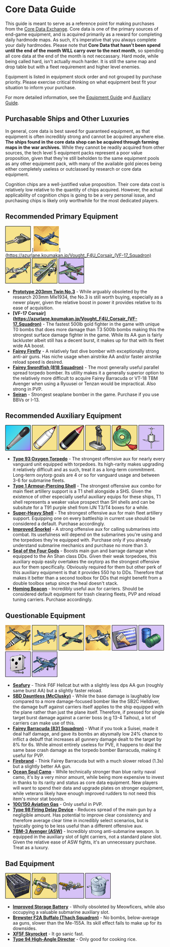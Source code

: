 # Core Data Guide
This guide is meant to serve as a reference point for making purchases from the [Core Data Exchange](https://azurlane.koumakan.jp/Shops#Core_Exchange). Core data is one of the primary sources of end-game equipment, and is acquired primarily as a reward for completing daily hardmode maps. As such, it's imperative that you always complete your daily hardmodes. Please note that **Core Data that hasn't been spend until the end of the month WILL carry over to the next month**, so spending all core data at the end of the month is not neccassary. Hard mode, while being called hard, isn't actually much harder. It is still the same map and drop table but with a fleet requirement and higher level enemies. 

Equipment is listed in equipment stock order and not grouped by purchase priority. Please exercise critical thinking on what equipment best fit your situation to inform your purchase.

For more detailed information, see the [Equipment Guide](Equipment%20Guide.md) and [Auxiliary Guide](Auxiliary%20Guide.md).

## Purchasable Ships and Other Luxuries
In general, core data is best saved for guaranteed equipment, as that equipment is often incredibly strong and cannot be acquired anywhere else. **The ships found in the core data shop can be acquired through farming maps in the war archives.** While they cannot be readily acquired from other sources, the tech level 5 equipment packs represent a poor value proposition, given that they're still beholden to the same equipment pools as any other equipment pack, with many of the available gold pieces being either completely useless or outclassed by research or core data equipment.

Cognition chips are a well-justified value proposition. Their core data cost is relatively low relative to the quantity of chips acquired. However, the actual applicability of cognition chips is going to be a very personal issue, and purchasing chips is likely only worthwhile for the most dedicated players.

## Recommended Primary Equipment
[![Prototype 203mm Twin No.3](/resources/pr203mm%20mounted%20no3%20no_gr.png)](https://azurlane.koumakan.jp/Twin_203mm_(3rd_Year_Type_No._3_Prototype))
[![VF-17 Corsair](/resources/VF-17%20no_gr.png)](https://azurlane.koumakan.jp/Vought_F4U_Corsair_(VF-17_Squadron)
[![Fairey Firefly](/resources/firefly%20no_gr.png)](https://azurlane.koumakan.jp/Fairey_Firefly)
[![Swordfish (818 Squadron)](/resources/swordfish%20818%20no_gr.png)](https://azurlane.koumakan.jp/Fairey_Swordfish_(818_Squadron))
[![Seiran](/resources/seiran%20no_gr.png)](https://azurlane.koumakan.jp/Aichi_M6A_Seiran)
 - **[Prototype 203mm Twin No.3](https://azurlane.koumakan.jp/Twin_203mm_(3rd_Year_Type_No._3_Prototype))** - While arguably obsoleted by the research 203mm Mle1934, the No.3 is still worth buying, especially as a newer player, given the relative boost in power it provides relative to its ease of acquisition.
 - **[VF-17 Corsair](https://azurlane.koumakan.jp/Vought_F4U_Corsair_(VF-17_Squadron)** - The fastest 500lb gold fighter in the game with unique T0 bombs that does more damage than T3 500lb bombs making this the strongest surface damage fighter in the game. While its AA gun is fairly lackluster albeit still has a decent burst, it makes up for that with its fleet wide AA boost.
 - **[Fairey Firefly](https://azurlane.koumakan.jp/Fairey_Firefly)** - A relatively fast dive bomber with exceptionally strong anti-air guns. Has niche usage when airstrike AA and/or faster airstrike reload speed is desired.
 - **[Fairey Swordfish (818 Squadron)](https://azurlane.koumakan.jp/Fairey_Swordfish_(818_Squadron))** - The most generally useful parallel spread torpedo bomber. Its utility makes it a generally superior option to the relatively more difficult to acquire Fairey Barracuda or VT-18 TBM Avenger when using a Ryuusei or Tenzan would be impractical. Also strong in PVP.
 - **[Seiran](https://azurlane.koumakan.jp/Aichi_M6A_Seiran)** - Strongest seaplane bomber in the game. Purchase if you use BBVs or I-13.

## Recommended Auxiliary Equipment
[![Type 93 Oxygen Torpedo](/resources/oxytorp%20no_gr.png)](https://azurlane.koumakan.jp/Type_93_Pure_Oxygen_Torpedo)
[![Type 1 AP Shell](/resources/t1%20shell%20no_gr.png)](https://azurlane.koumakan.jp/Type_1_Armor_Piercing_Shell)
[![SHS](/resources/sh%20shell%20no_gr.png)](https://azurlane.koumakan.jp/Super_Heavy_Shell)
[![Snorkel](/resources/snorkel%20no_gr.png)](https://azurlane.koumakan.jp/Improved_Snorkel)
[![Seal of the Four Gods](/resources/seal%20of%20four%20gods%20no_gr.png)](https://azurlane.koumakan.jp/Seal_of_the_Four_Gods)
[![Homing Beacon](/resources/homing%20beacon%20no_gr.png)](https://azurlane.koumakan.jp/Homing_Beacon)
 - **[Type 93 Oxygen Torpedo](https://azurlane.koumakan.jp/Type_93_Pure_Oxygen_Torpedo)** - The strongest offensive aux for nearly every vanguard unit equipped with torpedoes. Its high-rarity makes upgrading it relatively difficult and as such, treat it as a long-term commitment. Long-term oxytorp goals are 4 or so for vanguard usage and between 3-6 for submarine fleets.
 - **[Type 1 Armour-Piercing Shell](https://azurlane.koumakan.jp/Type_1_Armor_Piercing_Shell)** - The strongest offensive aux combo for main fleet artillery support is a T1 shell alongside a SHS. Given the existence of other especially useful auxiliary equips for these ships, T1 shell represents a weaker value prospect than SH shells and can be subsitute for a T91 purple shell from IJN T3/T4 boxes for a while.
 - **[Super-Heavy Shell](https://azurlane.koumakan.jp/Super_Heavy_Shell)** - The strongest offensive aux for main fleet artillery support. Equipping one on every battleship in current use should be considered a default. Purchase accordingly.
 - **[Improved Snorkel](https://azurlane.koumakan.jp/Improved_Snorkel)** - A strong offensive aux for calling submarines into combat. Its usefulness will depend on the submarines you're using and the torpedoes they're equipped with. Purchase only if you already understand submarine mechanics and purchase no more than 3.
 - **[Seal of the Four Gods](https://azurlane.koumakan.jp/Seal_of_the_Four_Gods)** - Boosts main gun and barrage damage when equipped to the An Shan class DDs. Given their weak torpedoes, this auxiliary equip easily overtakes the oxytorp as the strongest offensive aux for them specifically. Obviously required for them but other perk of this auxiliary equipment is that it provides 550 hp to DDs. Therefore that makes it better than a second toolbox for DDs that might benefit from a double toolbox setup since the heal doesn't stack.
 - **[Homing Beacon](https://azurlane.koumakan.jp/Homing_Beacon)** - Incredibly useful aux for carriers. Should be considered default equipment for trash clearing fleets, PVP and reload tuning carriers. Purchase accordingly.

## Questionable Equipment
[![Seafury](/resources/Seafury%20no_gr.png)](https://azurlane.koumakan.jp/Hawker_Sea_Fury)
[![SBD Dauntless (McClusky)](/resources/dauntless%20mcclusky%20no_gr.png)](https://azurlane.koumakan.jp/Douglas_SBD_Dauntless_(McClusky))
[![Barracuda (831 Squadron)](/resources/barracuda%20831%20no_gr.png)](https://azurlane.koumakan.jp/Fairey_Barracuda_(831_Squadron))
[![Blackburn Firebrand](/resources/Firebrand%20no_gr.png)](https://azurlane.koumakan.jp/Blackburn_Firebrand)
[![Ocean Soul Camo](/resources/ocean%20soul%20camo%20no_gr.png)](https://azurlane.koumakan.jp/Ocean_Soul_Camouflage)
[![100/150 AV Gas](/resources/av%20gas%20no_gr.png)](https://azurlane.koumakan.jp/100/150_Aviation_Gasoline)
[![Type 98 FDD](/resources/t98%20fdd%20no_gr.png)](https://azurlane.koumakan.jp/Type_98_Delayed_Firing_Device)
[![TBM Avenger (ASW)](/resources/tbm%20avenger%20asw%20no_gr.png)](https://azurlane.koumakan.jp/General_Motors_TBM-3_Avenger_(ASW))
 - **[Seafury](https://azurlane.koumakan.jp/Hawker_Sea_Fury)** - Think F6F Hellcat but with a slightly less dps AA gun (roughly same burst AA) but a slightly faster reload.
 - **[SBD Dauntless (McClusky)](https://azurlane.koumakan.jp/Douglas_SBD_Dauntless_(McClusky))** - While the base damage is laughably low compared to a more damage-focused bomber like the SB2C Helldiver, the damage buff against carriers itself applies to the ship equipped with the plane rather than just the plane itself. Therefore, if pressed for single target burst damage against a carrier boss (e.g 13-4 Taihou), a lot of carriers can make use of this.
 - **[Fairey Barracuda (831 Squadron)](https://azurlane.koumakan.jp/Fairey_Barracuda_(831_Squadron))** - What if you took a Suisei, made it deal half damage, and gave its bombs an abysmally low 24% chance to inflict a debuff that increases all gunnery damage dealt to the target by 8% for 6s. While almost entirely useless for PVE, it happens to deal the same base crash damage as the torpedo bomber Barracuda, making it useful for PVP.
 - **[Firebrand](https://azurlane.koumakan.jp/Blackburn_Firebrand)** - Think Fairey Barracuda but with a much slower reload (1.3s) but a slightly better AA gun.
 - **[Ocean Soul Camo](https://azurlane.koumakan.jp/Ocean_Soul_Camouflage)** - While technically stronger than blue rarity naval camo, it's by a very minor amount, while being more expensive to invest in thanks to its rarity and status as core data equipment. New players will want to spend their data and upgrade plates on stronger equipment, while veterans likely have enough improved rudders to not need this item's minor stat boosts.
 - **[100/150 Aviation Gas](https://azurlane.koumakan.jp/100/150_Aviation_Gasoline)** - Only useful in PVP.
 - **[Type 98 Firing Delay Device](https://azurlane.koumakan.jp/Type_98_Delayed_Firing_Device)** - Reduces spread of the main gun by a negligible amount. Has potential to improve clear consistency and therefore average clear time in incredibly select scenarios, but is typically going to be less useful than a different offensive aux.
 - **[TBM-3 Avenger (ASW)](https://azurlane.koumakan.jp/General_Motors_TBM-3_Avenger_(ASW))** - Incredibly strong anti-submarine weapon. Is equipped in the auxiliary slot of light carriers, not a standard plane slot. Given the relative ease of ASW fights, it's an unnecessary purchase. Treat as a luxury.

## Bad Equipment
[![Improved Storage Battery](/resources/battery%20no_gr.png)](https://azurlane.koumakan.jp/Improved_Storage_Battery)
[![F2A Buffalo (Thach)](/resources/f2a%20buffalo%20thach%20no_gr.png)](https://azurlane.koumakan.jp/Brewster_F2A_Buffalo_(Thach_Squadron))
[![Skyrocket](/resources/skyrocket%20no_gr.png)](https://azurlane.koumakan.jp/Grumman_XF5F_Skyrocket)
[![T94 HA Director](/resources/t94%20director%20no_gr.png)](https://azurlane.koumakan.jp/Type_94_High_Angle_Director)
 - **[Improved Storage Battery](https://azurlane.koumakan.jp/Improved_Storage_Battery)** - Wholly obsoleted by Meowficers, while also occupying a valuable submarine auxiliary slot.
 - **[Brewster F2A Buffalo (Thach Squadron)](https://azurlane.koumakan.jp/Brewster_F2A_Buffalo_(Thach_Squadron))** - No bombs, below-average aa guns, slower than the Me-155A. Its skill effect fails to make up for its downsides.
 - **[XF5F Skyrocket](https://azurlane.koumakan.jp/Grumman_XF5F_Skyrocket)** - It go sanic fast.
 - **[Type 94 High-Angle Director](https://azurlane.koumakan.jp/Type_94_High_Angle_Director)** - Only good for cooking rice.
